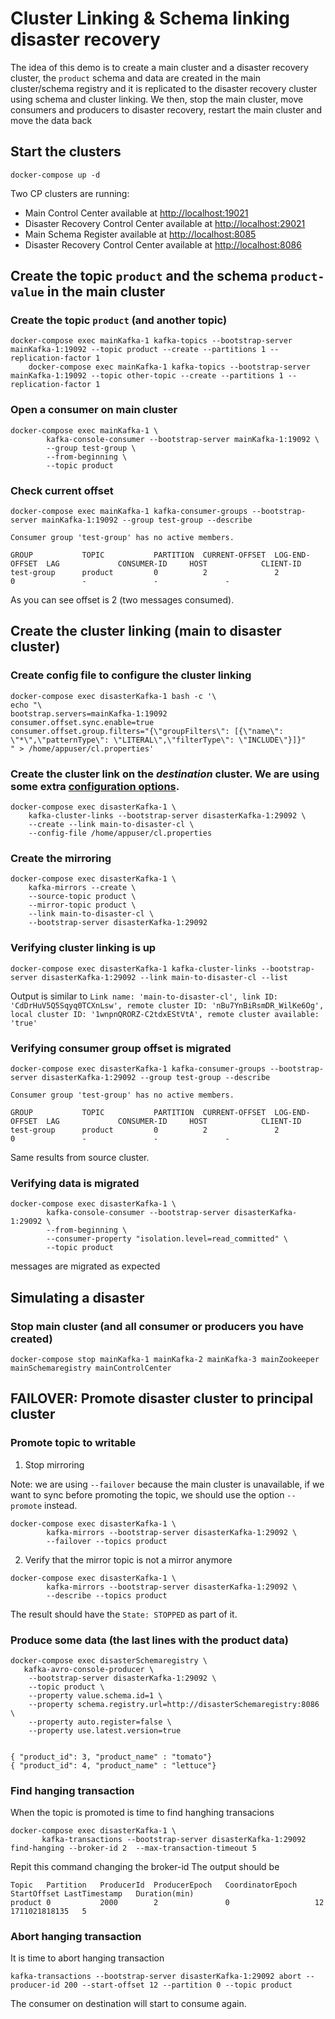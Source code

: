 # Cluster Linking & Schema linking disaster recovery

The idea of this demo is to create a main cluster and a disaster recovery cluster, the `product` schema and data are created in the main cluster/schema registry and it is replicated to the disaster recovery cluster using schema and cluster linking. We then, stop the main cluster, move consumers and producers to disaster recovery, restart the main cluster and move the data back

## Start the clusters

```shell
docker-compose up -d
```

Two CP clusters are running:

* Main Control Center available at [http://localhost:19021](http://localhost:19021/)
* Disaster Recovery Control Center available at [http://localhost:29021](http://localhost:29021/)
* Main Schema Register available at [http://localhost:8085](http://localhost:8085/)
* Disaster Recovery Control Center available at [http://localhost:8086](http://localhost:8086/)

## Create the topic `product` and the schema `product-value` in the main cluster

### Create the topic `product` (and another topic)

```shell
docker-compose exec mainKafka-1 kafka-topics --bootstrap-server mainKafka-1:19092 --topic product --create --partitions 1 --replication-factor 1
    docker-compose exec mainKafka-1 kafka-topics --bootstrap-server mainKafka-1:19092 --topic other-topic --create --partitions 1 --replication-factor 1
```

### Open a consumer on main cluster

```shell
docker-compose exec mainKafka-1 \
        kafka-console-consumer --bootstrap-server mainKafka-1:19092 \
        --group test-group \
        --from-beginning \
        --topic product
```

### Check current offset

```shell
docker-compose exec mainKafka-1 kafka-consumer-groups --bootstrap-server mainKafka-1:19092 --group test-group --describe

Consumer group 'test-group' has no active members.

GROUP           TOPIC           PARTITION  CURRENT-OFFSET  LOG-END-OFFSET  LAG             CONSUMER-ID     HOST            CLIENT-ID
test-group      product         0          2               2               0               -               -               -
```

As you can see offset is 2 (two messages consumed).

## Create the cluster linking (main to disaster cluster)

### Create config file to configure the cluster linking

```shell
docker-compose exec disasterKafka-1 bash -c '\
echo "\
bootstrap.servers=mainKafka-1:19092
consumer.offset.sync.enable=true 
consumer.offset.group.filters="{\"groupFilters\": [{\"name\": \"*\",\"patternType\": \"LITERAL\",\"filterType\": \"INCLUDE\"}]}"
" > /home/appuser/cl.properties'
```

### Create the cluster link on the *destination* cluster. We are using some extra [configuration options](https://docs.confluent.io/platform/current/multi-dc-deployments/cluster-linking/configs.html#configuration-options).

```shell
docker-compose exec disasterKafka-1 \
    kafka-cluster-links --bootstrap-server disasterKafka-1:29092 \
    --create --link main-to-disaster-cl \
    --config-file /home/appuser/cl.properties
```

### Create the mirroring

```shell
docker-compose exec disasterKafka-1 \
    kafka-mirrors --create \
    --source-topic product \
    --mirror-topic product \
    --link main-to-disaster-cl \
    --bootstrap-server disasterKafka-1:29092
```

### Verifying cluster linking is up

```shell
docker-compose exec disasterKafka-1 kafka-cluster-links --bootstrap-server disasterKafka-1:29092 --link main-to-disaster-cl --list
````

Output is similar to `Link name: 'main-to-disaster-cl', link ID: 'CdDrHuV5Q5Sqyq0TCXnLsw', remote cluster ID: 'nBu7YnBiRsmDR_WilKe6Og', local cluster ID: '1wnpnQRORZ-C2tdxEStVtA', remote cluster available: 'true'`

### Verifying consumer group offset is migrated

```shell
docker-compose exec disasterKafka-1 kafka-consumer-groups --bootstrap-server disasterKafka-1:29092 --group test-group --describe

Consumer group 'test-group' has no active members.

GROUP           TOPIC           PARTITION  CURRENT-OFFSET  LOG-END-OFFSET  LAG             CONSUMER-ID     HOST            CLIENT-ID
test-group      product         0          2               2               0               -               -               -
```

Same results from source cluster.

### Verifying data is migrated

```shell
docker-compose exec disasterKafka-1 \
        kafka-console-consumer --bootstrap-server disasterKafka-1:29092 \
        --from-beginning \
        --consumer-property "isolation.level=read_committed" \
        --topic product
```

messages are migrated as expected

## Simulating a disaster

### Stop main cluster (and all consumer or producers you have created)

```shell
docker-compose stop mainKafka-1 mainKafka-2 mainKafka-3 mainZookeeper mainSchemaregistry mainControlCenter
```

## FAILOVER: Promote disaster cluster to principal cluster

### Promote topic to writable

1. Stop mirroring

Note: we are using `--failover` because the main cluster is unavailable, if we want to sync before promoting the topic, we should use the option `--promote` instead.

```shell
docker-compose exec disasterKafka-1 \
        kafka-mirrors --bootstrap-server disasterKafka-1:29092 \
        --failover --topics product
```

2. Verify that the mirror topic is not a mirror anymore

```shell
docker-compose exec disasterKafka-1 \
        kafka-mirrors --bootstrap-server disasterKafka-1:29092 \
        --describe --topics product
```

The result should have the `State: STOPPED` as part of it.

### Produce some data (the last lines with the product data)

```shell
docker-compose exec disasterSchemaregistry \
   kafka-avro-console-producer \
    --bootstrap-server disasterKafka-1:29092 \
    --topic product \
    --property value.schema.id=1 \
    --property schema.registry.url=http://disasterSchemaregistry:8086 \
    --property auto.register=false \
    --property use.latest.version=true


{ "product_id": 3, "product_name" : "tomato"} 
{ "product_id": 4, "product_name" : "lettuce"}
```

### Find hanging transaction

When the topic is promoted is time to find hanghing transacions

```shell
docker-compose exec disasterKafka-1 \
       kafka-transactions --bootstrap-server disasterKafka-1:29092 find-hanging --broker-id 2  --max-transaction-timeout 5
```

Repit this command changing the broker-id
The output should be

```shell
Topic  	Partition	ProducerId	ProducerEpoch	CoordinatorEpoch	StartOffset	LastTimestamp	Duration(min)	
product	0        	2000      	2            	0               	12         	1711021818135	5
```

### Abort hanging transaction

It is time to abort hanging transaction

```shell
kafka-transactions --bootstrap-server disasterKafka-1:29092 abort --producer-id 200 --start-offset 12 --partition 0 --topic product
```

The consumer on destination will start to consume again.


